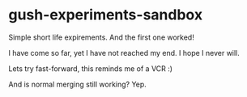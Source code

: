 gush-experiments-sandbox
========================

Simple short life expirements.
And the first one worked!

I have come so far, yet I have not reached my end. I hope I never will.

Lets try fast-forward, this reminds me of a VCR :)

And is normal merging still working? Yep.